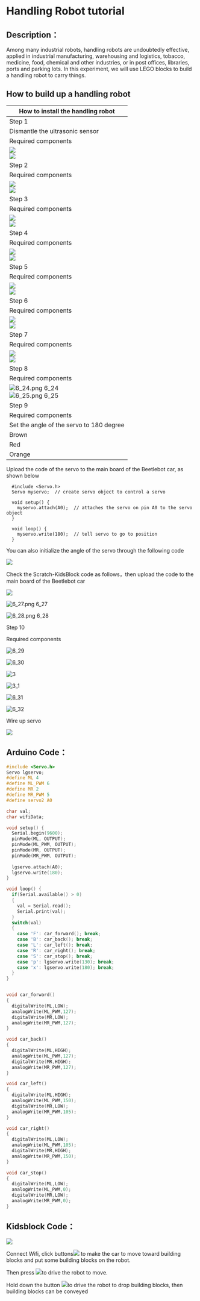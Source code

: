 # **Handling Robot tutorial**

## **Description：**

Among many industrial robots, handling robots are undoubtedly effective, applied in industrial manufacturing, warehousing and logistics, tobacco, medicine, food, chemical and other industries, or in post offices, libraries, ports and parking lots. In this experiment, we will use LEGO blocks to build a handling robot to carry things.

## **How to build up a handling robot**

| How to install the handling robot                                                                                                                                                                                                                                                                 
|------------------------------------------------------------------------------------------
|  Step 1                                                                                                                                                                                                                                                                                                                                                                                                                                                                                           |                                                                                                                                                                                                                                                    |           |
|  Dismantle the ultrasonic sensor                                                                                                                                                                                                                                                                                                                                                                                                                                                                 | ![](media/f05a58fdd61093240a78a884d2484bab.png)               |           |
|   Required components                                                                                                                                                                                                                                                                                                                                                                                                                                                                            | ![](media/1f8438657adee5ee0931a2e0db8c8d79.png)           |           |
|   ![](media/b9cb95a5c53ab96b85b41d648c19534f.png)   <br>  ![](media/502348fe825fa6e57cd61d1700c93c0f.png)          |                                                                                                                                                                                                                                                    |           |
| Step 2                                                                                                                                                                                                                                                                                                                                                                                                                                                                                           |                                                                                                                                                                                                                                                    |           |
|  Required components                                                                                                                                                                                                                                                                                                                                                                                                                                                                             | ![](media/ca7778dd2175c92f92c86611b9fc64d3.png)           |           |
| ![](media/d33b93e264a8c2833ce2b3d4dcd91517.png)  <br>   ![](media/c9a151d3856720e100dabe436d62d230.png)            |                                                                                                                                                                                                                                                    |           |
| Step 3                                                                                                                                                                                                                                                                                                                                                                                                                                                                                           |                                                                                                                                                                                                                                                    |           |
|  Required components                                                                                                                                                                                                                                                                                                                                                                                                                                                                             | ![](media/a2b2a96f444801e2da559161cc5b2b65.png)           |           |
| ![](media/077d7de8e6260998b60e008593bff7e5.png)   <br>   ![](media/a9a493a264445b0feab48159837fe725.png)         |                                                                                                                                                                                                                                                    |           |
| Step 4                                                                                                                                                                                                                                                                                                                                                                                                                                                                                           |                                                                                                                                                                                                                                                    |           |
|  Required components                                                                                                                                                                                                                                                                                                                                                                                                                                                                             | ![](media/4570e1fc0c6b67a1012291d22a4882a9.png)         |           |
|   ![](media/0f804e35e2f7dc6e2a028d21f21e392e.png)  <br>   ![](media/4a759b55f056a6cd9dfdee0cece5dfd1.png)      |                                                                                                                                                                                                                                                    |           |
| Step 5                                                                                                                                                                                                                                                                                                                                                                                                                                                                                           |                                                                                                                                                                                                                                                    |           |
|  Required components                                                                                                                                                                                                                                                                                                                                                                                                                                                                             | ![](media/064acf2eab1416e7699f3478f1859536.png)         |           |
|  ![](media/ce5e3e8e4548aba8fad60910214bcca6.png)   <br>   ![](media/9b2185eaf2f66f35b57754d5476b1ddd.png)      |                                                                                                                                                                                                                                                    |           |
| Step 6                                                                                                                                                                                                                                                                                                                                                                                                                                                                                           |                                                                                                                                                                                                                                                    |           |
|  Required components                                                                                                                                                                                                                                                                                                                                                                                                                                                                             | ![](media/ac98e23dc24258097c9738102ea3a43a.png)         |           |
| ![](media/7164d7dd08e97a62bc77ae08aadf1526.png) <br>  ![](media/1cccaf2a536170c11bbc4cdf7683484a.png)          |                                                                                                                                                                                                                                                    |           |
| Step 7                                                                                                                                                                                                                                                                                                                                                                                                                                                                                           |                                                                                                                                                                                                                                                    |           |
|  Required components                                                                                                                                                                                                                                                                                                                                                                                                                                                                             | ![](media/7d3e50e74ae36545217c4fa15a53d04e.png)         |           |
|  ![](media/7d32a51858167fd8aee486b72f287ae3.png)   <br>    ![](media/83dbaa2175018608dc84f4dda726fa96.png)     |                                                                                                                                                                                                                                                    |           |
| Step 8                                                                                                                                                                                                                                                                                                                                                                                                                                                                                           |                                                                                                                                                                                                                                                    |           |
|  Required components                                                                                                                                                                                                                                                                                                                                                                                                                                                                             |     ![ 6_23.png 6_23](media/6e73265906657a00ca17c5323f65dcec.png)     |           |
| ![ 6_24.png 6_24](media/f60d276bb389be3c440b15adea292adf.png)   <br>   ![ 6_25.png 6_25](media/86f43f7d15cfb6c4ac807423b2510de0.png)       |                                                                                                                                                                                                                                                    |           |
| Step 9                                                                                                                                                                                                                                                                                                                                                                                                                                                                                           |                                                                                                                                                                                                                                                    |           |
|   Required components                                                                                                                                                                                                                                                                                                                                                                                                                                                                            | ![ 6_26.png 6_26](media/df4b2ab9b8ad767b948de6f783a0cf42.png)         |           |
|   Set the angle of the servo to 180 degree                                                                                                                                                                                                                                                                                                                                                                                                                                                       |  Wire servo up Servo                                                                                                                                                                                                                               | PCB Board |
|  Brown                                                                                                                                                                                                                                                                                                                                                                                                                                                                                           | G                                                                                                                                                                                                                                                  |           |
| Red                                                                                                                                                                                                                                                                                                                                                                                                                                                                                              | 5V                                                                                                                                                                                                                                                 |           |
| Orange                                                                                                                                                                                                                                                                                                                                                                                                                                                                                           | S2（A0）                                                                                                                                                                                                                                           |           |

Upload the code of the servo to the main board of the Beetlebot car, as shown below

      #include <Servo.h>
      Servo myservo;  // create servo object to control a servo

      void setup() {
        myservo.attach(A0);  // attaches the servo on pin A0 to the servo object
      }

      void loop() {
        myservo.write(180);  // tell servo to go to position
      }

You can also initialize the angle of the servo through the following code

![](media/ee57efd34b347b82bd6e28ca4933484d.png)

Check the Scratch-KidsBlock code as follows，then upload the code to the main board of the Beetlebot car

![](media/e95a8a2d4648478c4bd15fc6315daf5d.png)

 ![ 6_27.png 6_27](media/014d0f844d18f7bbd2a80b7f1679fca1.png)

 ![ 6_28.png 6_28](media/e66813dd3c1884b0c1f65bdf3f5b8c48.png)

 Step 10

Required components

 ![ 6_29](media/13c2436b53b5dab5f508e902bcb6b0cf.png)

 ![ 6_30](media/20149b66db795ce32fcb060a0823bab0.png)

 

 ![ 3](media/b97e180d74ce41e7293acfe85a0b1bd7.png)

 ![ 3_1](media/b1d1dd5fe42bc14bbf773e9e10cdcab9.png)

 ![ 6_31](media/87076fbdd533d91c88fa7ae5cd5df32e.png)

 ![ 6_32](media/89d2a853cf95635fae60b5ec48482d54.png)

Wire up servo

![](media/d21937e59f71e552c4deb19e1a91b6d3.jpeg)

 


## **Arduino Code：**
```c
#include <Servo.h>
Servo lgservo;
#define ML 4
#define ML_PWM 6
#define MR 2
#define MR_PWM 5
#define servo2 A0

char val;
char wifiData;

void setup() {
  Serial.begin(9600);
  pinMode(ML, OUTPUT);
  pinMode(ML_PWM, OUTPUT);
  pinMode(MR, OUTPUT);
  pinMode(MR_PWM, OUTPUT);
  
  lgservo.attach(A0);
  lgservo.write(180);
}

void loop() {
  if(Serial.available() > 0)
  {
    val = Serial.read();
    Serial.print(val);
  }
  switch(val)
  {
    case 'F': car_forward(); break;
    case 'B': car_back(); break;
    case 'L': car_left(); break;
    case 'R': car_right(); break;
    case 'S': car_stop(); break;
    case 'p': lgservo.write(130); break;
    case 'x': lgservo.write(180); break;
  }
}


void car_forward()
{
  digitalWrite(ML,LOW);
  analogWrite(ML_PWM,127);
  digitalWrite(MR,LOW);
  analogWrite(MR_PWM,127);
}

void car_back()
{
  digitalWrite(ML,HIGH);
  analogWrite(ML_PWM,127);
  digitalWrite(MR,HIGH);
  analogWrite(MR_PWM,127);
}

void car_left()
{
  digitalWrite(ML,HIGH);
  analogWrite(ML_PWM,150);
  digitalWrite(MR,LOW);
  analogWrite(MR_PWM,105);
}

void car_right()
{
  digitalWrite(ML,LOW);
  analogWrite(ML_PWM,105);
  digitalWrite(MR,HIGH);
  analogWrite(MR_PWM,150);
}

void car_stop()
{
  digitalWrite(ML,LOW);
  analogWrite(ML_PWM,0);
  digitalWrite(MR,LOW);
  analogWrite(MR_PWM,0);
}
```

## **Kidsblock Code：**

![](media/handing.png)

Connect Wifi, click buttons![](media/5f365b2083f264b4ecfc5e68d07df287.png) to make the car to move toward building blocks and put some building blocks on the robot.

Then press ![](media/5f365b2083f264b4ecfc5e68d07df287.png)to drive the robot to move.

Hold down the button ![](media/0e62c323c0018af1a2824a120d447bda.png)to drive the robot to drop building blocks, then building blocks can be conveyed

